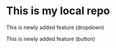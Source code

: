 # This is my local repo
<p>This is newly added feature (dropdown)</p>
<p>This is newly added feature (button)</p>

